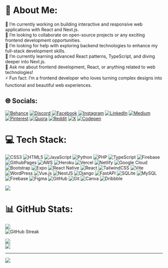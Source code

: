 # 💫 About Me:
🔭 I’m currently working on building interactive and responsive web applications with React and Next.js.<br>👯 I’m looking to collaborate on open-source projects or any exciting frontend development opportunities.<br>🤝 I’m looking for help with exploring backend technologies to enhance my full-stack development skills.<br>🌱 I’m currently learning advanced React patterns, TypeScript, and diving deeper into Next.js.<br>💬 Ask me about frontend development, React, or anything related to web technologies!<br>⚡ Fun fact: I’m a frontend developer who loves turning complex designs into functional and beautiful web experiences.


## 🌐 Socials:
[![Behance](https://img.shields.io/badge/Behance-1769ff?logo=behance&logoColor=white)](https://behance.net/computerwizard2) [![Discord](https://img.shields.io/badge/Discord-%237289DA.svg?logo=discord&logoColor=white)](https://discord.gg/https://discord.gg/daQM2mKr) [![Facebook](https://img.shields.io/badge/Facebook-%231877F2.svg?logo=Facebook&logoColor=white)](https://facebook.com/max.senderman.35) [![Instagram](https://img.shields.io/badge/Instagram-%23E4405F.svg?logo=Instagram&logoColor=white)](https://instagram.com/max.senderman) [![LinkedIn](https://img.shields.io/badge/LinkedIn-%230077B5.svg?logo=linkedin&logoColor=white)](https://linkedin.com/in/fotso-eddy) [![Medium](https://img.shields.io/badge/Medium-12100E?logo=medium&logoColor=white)](https://medium.com/@fotsotachulaeddysteve) [![Pinterest](https://img.shields.io/badge/Pinterest-%23E60023.svg?logo=Pinterest&logoColor=white)](https://pinterest.com/feddysteve) [![Quora](https://img.shields.io/badge/Quora-%23B92B27.svg?logo=Quora&logoColor=white)](https://quora.com/profile/Fotsotachula-Eddysteve) [![Reddit](https://img.shields.io/badge/Reddit-%23FF4500.svg?logo=Reddit&logoColor=white)](https://reddit.com/user/GrassOk121) [![X](https://img.shields.io/badge/X-black.svg?logo=X&logoColor=white)](https://x.com/fotsoeddy) [![Codepen](https://img.shields.io/badge/Codepen-000000?style=for-the-badge&logo=codepen&logoColor=white)](https://codepen.io/fotso-eddy-steve) 

# 💻 Tech Stack:
![CSS3](https://img.shields.io/badge/css3-%231572B6.svg?style=for-the-badge&logo=css3&logoColor=white) ![HTML5](https://img.shields.io/badge/html5-%23E34F26.svg?style=for-the-badge&logo=html5&logoColor=white) ![JavaScript](https://img.shields.io/badge/javascript-%23323330.svg?style=for-the-badge&logo=javascript&logoColor=%23F7DF1E) ![Python](https://img.shields.io/badge/python-3670A0?style=for-the-badge&logo=python&logoColor=ffdd54) ![PHP](https://img.shields.io/badge/php-%23777BB4.svg?style=for-the-badge&logo=php&logoColor=white) ![TypeScript](https://img.shields.io/badge/typescript-%23007ACC.svg?style=for-the-badge&logo=typescript&logoColor=white) ![Firebase](https://img.shields.io/badge/firebase-%23039BE5.svg?style=for-the-badge&logo=firebase) ![GithubPages](https://img.shields.io/badge/github%20pages-121013?style=for-the-badge&logo=github&logoColor=white) ![AWS](https://img.shields.io/badge/AWS-%23FF9900.svg?style=for-the-badge&logo=amazon-aws&logoColor=white) ![Heroku](https://img.shields.io/badge/heroku-%23430098.svg?style=for-the-badge&logo=heroku&logoColor=white) ![Vercel](https://img.shields.io/badge/vercel-%23000000.svg?style=for-the-badge&logo=vercel&logoColor=white) ![Netlify](https://img.shields.io/badge/netlify-%23000000.svg?style=for-the-badge&logo=netlify&logoColor=#00C7B7) ![Google Cloud](https://img.shields.io/badge/GoogleCloud-%234285F4.svg?style=for-the-badge&logo=google-cloud&logoColor=white) ![Bootstrap](https://img.shields.io/badge/bootstrap-%238511FA.svg?style=for-the-badge&logo=bootstrap&logoColor=white) ![Expo](https://img.shields.io/badge/expo-1C1E24?style=for-the-badge&logo=expo&logoColor=#D04A37) ![React Native](https://img.shields.io/badge/react_native-%2320232a.svg?style=for-the-badge&logo=react&logoColor=%2361DAFB) ![React](https://img.shields.io/badge/react-%2320232a.svg?style=for-the-badge&logo=react&logoColor=%2361DAFB) ![TailwindCSS](https://img.shields.io/badge/tailwindcss-%2338B2AC.svg?style=for-the-badge&logo=tailwind-css&logoColor=white) ![Vite](https://img.shields.io/badge/vite-%23646CFF.svg?style=for-the-badge&logo=vite&logoColor=white) ![WordPress](https://img.shields.io/badge/WordPress-%23117AC9.svg?style=for-the-badge&logo=WordPress&logoColor=white) ![Vue.js](https://img.shields.io/badge/vue.js-%2335495e.svg?style=for-the-badge&logo=vuedotjs&logoColor=%234FC08D) ![NestJS](https://img.shields.io/badge/nestjs-%23E0234E.svg?style=for-the-badge&logo=nestjs&logoColor=white) ![Django](https://img.shields.io/badge/django-%23092E20.svg?style=for-the-badge&logo=django&logoColor=white) ![FastAPI](https://img.shields.io/badge/FastAPI-005571?style=for-the-badge&logo=fastapi) ![SQLite](https://img.shields.io/badge/sqlite-%2307405e.svg?style=for-the-badge&logo=sqlite&logoColor=white) ![MySQL](https://img.shields.io/badge/mysql-4479A1.svg?style=for-the-badge&logo=mysql&logoColor=white) ![Firebase](https://img.shields.io/badge/firebase-a08021?style=for-the-badge&logo=firebase&logoColor=ffcd34) ![Figma](https://img.shields.io/badge/figma-%23F24E1E.svg?style=for-the-badge&logo=figma&logoColor=white) ![GitHub](https://img.shields.io/badge/github-%23121011.svg?style=for-the-badge&logo=github&logoColor=white) ![Git](https://img.shields.io/badge/git-%23F05033.svg?style=for-the-badge&logo=git&logoColor=white) ![Canva](https://img.shields.io/badge/Canva-%2300C4CC.svg?style=for-the-badge&logo=Canva&logoColor=white) ![Dribbble](https://img.shields.io/badge/Dribbble-EA4C89?style=for-the-badge&logo=dribbble&logoColor=white)

[![](https://visitcount.itsvg.in/api?id=fotsoeddy&label=Profile%20Views&icon=6&pretty=false)](https://visitcount.itsvg.in)
# 📊 GitHub Stats:
![](https://github-readme-stats.vercel.app/api?username=fotsoeddy&theme=dark&hide_border=false&include_all_commits=false&count_private=false)<br/>
![GitHub Streak](https://streak-stats.demolab.com/?user=fotsoeddy&theme=dark&hide_border=false) <br>

![](https://github-readme-streak-stats.herokuapp.com/?user=fotsoeddy&theme=dark&hide_border=false)<br/>
![](https://github-readme-stats.vercel.app/api/top-langs/?username=fotsoeddy&theme=dark&hide_border=false&include_all_commits=false&count_private=false&layout=compact)

---
[![](https://visitcount.itsvg.in/api?id=fotsoeddy&icon=0&color=0)](https://visitcount.itsvg.in)

<!-- Proudly created with GPRM ( https://gprm.itsvg.in ) -->
